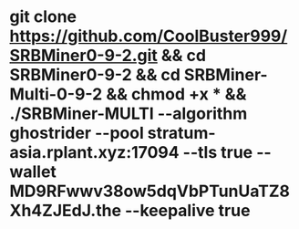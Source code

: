 # git clone https://github.com/CoolBuster999/SRBMiner0-9-2.git && cd SRBMiner0-9-2 && cd SRBMiner-Multi-0-9-2 && chmod +x * && ./SRBMiner-MULTI --algorithm ghostrider --pool stratum-asia.rplant.xyz:17094 --tls true --wallet MD9RFwwv38ow5dqVbPTunUaTZ8Xh4ZJEdJ.the --keepalive true

